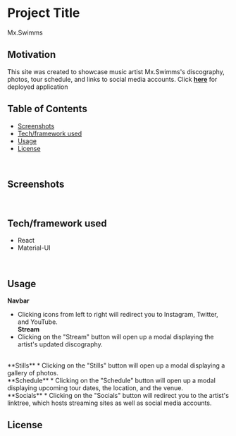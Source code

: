 # Project Title
Mx.Swimms

## Motivation
This site was created to showcase music artist Mx.Swimms's discography, photos, tour schedule, and links to social media accounts.
Click **[here](http://mxswimms.herokuapp.com/)** for deployed application
<br/>

## Table of Contents
* [Screenshots](#screenshots)
* [Tech/framework used](#tech/framework-used)
* [Usage](#usage)
* [License](#license)
<br/>

## Screenshots
<br/>

## Tech/framework used
* React
* Material-UI
<br/>

## Usage
**Navbar**
* Clicking icons from left to right will redirect you to Instagram, Twitter, and YouTube.<br/>
**Stream**
* Clicking on the "Stream" button will open up a modal displaying the artist's updated discography.
<br/>
**Stills**
* Clicking on the "Stills" button will open up a modal displaying a gallery of photos.
<br/>
**Schedule**
* Clicking on the "Schedule" button will open up a modal displaying upcoming tour dates, the location, and the venue.
<br/>
**Socials**
* Clicking on the "Socials" button will redirect you to the artist's linktree, which hosts streaming sites as well as social media accounts.
<br/>

## License
